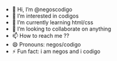 - 👋 Hi, I’m @negoscodigo
- 👀 I’m interested in codigos
- 🌱 I’m currently learning html/css
- 💞️ I’m looking to collaborate on anything
- 📫 How to reach me ??
- 😄 Pronouns: negos/codigo
- ⚡ Fun fact: i am negos and i codigo

<!---
negoscodigo/negoscodigo is a ✨ special ✨ repository because its `README.md` (this file) appears on your GitHub profile.
You can click the Preview link to take a look at your changes.
--->
